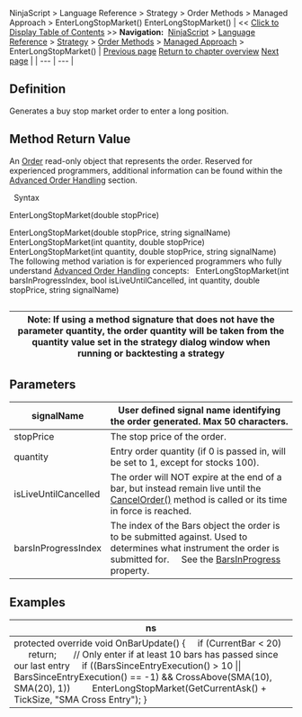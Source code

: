 ﻿
NinjaScript \> Language Reference \> Strategy \> Order Methods \> Managed Approach \> EnterLongStopMarket()
EnterLongStopMarket()
| \<\< [Click to Display Table of Contents](enterlongstopmarket.md) \>\> **Navigation:**     [NinjaScript](ninjascript.md) \> [Language Reference](language_reference_wip.md) \> [Strategy](strategy.md) \> [Order Methods](order_methods.md) \> [Managed Approach](managed_approach.md) \> EnterLongStopMarket() | [Previous page](enterlongstoplimit.md) [Return to chapter overview](managed_approach.md) [Next page](entershort.md) |
| --- | --- |
## Definition
Generates a buy stop market order to enter a long position.
 
## Method Return Value
An [Order](order.md) read\-only object that represents the order. Reserved for experienced programmers, additional information can be found within the [Advanced Order Handling](advanced_order_handling.md) section.   

 
Syntax  

EnterLongStopMarket(double stopPrice)   

EnterLongStopMarket(double stopPrice, string signalName)
EnterLongStopMarket(int quantity, double stopPrice)
EnterLongStopMarket(int quantity, double stopPrice, string signalName)
 
The following method variation is for experienced programmers who fully understand [Advanced Order Handling](advanced_order_handling.md) concepts:
 
EnterLongStopMarket(int barsInProgressIndex, bool isLiveUntilCancelled, int quantity, double stopPrice, string signalName) 
 
## 
| Note: If using a method signature that does not have the parameter quantity, the order quantity will be taken from the quantity value set in the strategy dialog window when running or backtesting a strategy |
| --- |
## 
## 
## Parameters
| signalName | User defined signal name identifying the order generated. Max 50 characters. |
| --- | --- |
| stopPrice | The stop price of the order. |
| quantity | Entry order quantity (if 0 is passed in, will be set to 1, except for stocks 100\). |
| isLiveUntilCancelled | The order will NOT expire at the end of a bar, but instead remain live until the [CancelOrder()](managed_cancelorder.md) method is called or its time in force is reached. |
| barsInProgressIndex | The index of the Bars object the order is to be submitted against. Used to determines what instrument the order is submitted for.      See the [BarsInProgress](barsinprogress.md) property. |
## 
## 
## Examples
| ns |
| --- |
| protected override void OnBarUpdate() {      if (CurrentBar \< 20)          return;        // Only enter if at least 10 bars has passed since our last entry      if ((BarsSinceEntryExecution() \> 10 \|\| BarsSinceEntryExecution() \=\= \-1) \&\& CrossAbove(SMA(10), SMA(20), 1))          EnterLongStopMarket(GetCurrentAsk() \+ TickSize, "SMA Cross Entry"); } |
 

